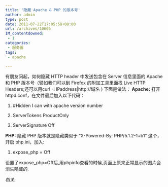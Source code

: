 ```yaml
---
title: '隐藏 Apache & PHP 的版本号'
author: admin
type: post
date: 2011-07-22T17:05:58+00:00
url: /archives/10605
IM_contentdowned:
 - 1
categories:
 - 服务器
tags:
 - apache

---
```

有朋友问起，如何隐藏 HTTP header 中发送包含在 Server 信息里面的 Apache 和 PHP 版本号（譬如我们可以到 Firefox 的附加工具里面找 Live HTTP Headers;还可以用curl -I IPaddress|http://域名 ) 下面是做法：
**Apache:**
打开 httpd.conf，在文件最后加入以下代码：

1. #Hidden I can with apache version number

2. ServerTokens ProductOnly

3. ServerSignature Off


**PHP:**
隐藏 PHP 版本就是隐藏类似于 “X-Powered-By: PHP/5.1.2-1+b1” 这个，开启 php.ini，加入:

1. expose_php = Off


设置了expose_php=Off后,用phpinfo查看的时候,页面上原来正常显示的图片会消失隐藏的.

_相关:_